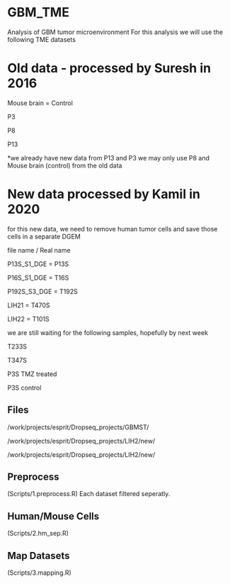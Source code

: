 # GBM_TME
Analysis of GBM tumor microenvironment
For this analysis we will use the following TME datasets

# Old data - processed by Suresh in 2016

Mouse brain = Control

P3

P8

P13

*we already have new data from P13 and P3 we may only use P8 and Mouse brain (control) from the old data

# New data processed by Kamil in 2020

for this new data, we need to remove human tumor cells and save those cells in a separate DGEM

file name      /     Real name

P13S_S1_DGE         = P13S  

P16S_S1_DGE         = T16S

P192S_S3_DGE        = T192S

LIH21               = T470S 

LIH22               = T101S

we are still waiting for the following samples, hopefully by next week

T233S

T347S

P3S TMZ treated

P3S control


## Files
/work/projects/esprit/Dropseq_projects/GBMST/

/work/projects/esprit/Dropseq_projects/LIH2/new/

/work/projects/esprit/Dropseq_projects/LIH2/new/


## Preprocess
(Scripts/1.preprocess.R)
Each dataset filtered seperatly.

## Human/Mouse Cells
(Scripts/2.hm_sep.R)

## Map Datasets
(Scripts/3.mapping.R)



